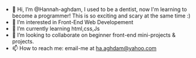 - 👋 Hi, I’m @Hannah-aghdam, I used to be a dentist, now I'm learning to become a programmer! This is so exciting and scary at the same time :)
- 👀 I’m interested in Front-End Web Developement
- 🌱 I’m currently learning html,css,Js
- 💞️ I’m looking to collaborate on beginner front-end mini-projects & projects.
- 📫 How to reach me: email-me at ha.aghdam@yahoo.com

<!---
Hannah-aghdam/Hannah-aghdam is a ✨ special ✨ repository because its `README.md` (this file) appears on your GitHub profile.
You can click the Preview link to take a look at your changes.
--->
